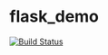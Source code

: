 # flask_demo
[![Build Status](https://travis-ci.org/ruijzhan/flask_demo.svg?branch=master)](https://travis-ci.org/ruijzhan/flask_demo)